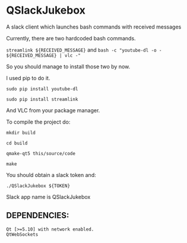 # QSlackJukebox
A slack client which launches bash commands with received messages

Currently, there are two hardcoded bash commands.

`streamlink ${RECEIVED_MESSAGE}`
and
`bash -c "youtube-dl -o - ${RECEIVED_MESSAGE} | vlc -"`

So you should manage to install those two by now.

I used pip to do it.

`sudo pip install youtube-dl`

`sudo pip install streamlink`

And VLC from your package manager.

To compile the project do:

`mkdir build`

`cd build`

`qmake-qt5 this/source/code`

`make`

You should obtain a slack token and:

`./QSlackJukebox ${TOKEN}`

Slack app name is QSlackJukebox


## DEPENDENCIES:
    Qt [>=5.10] with network enabled.
    QtWebSockets
